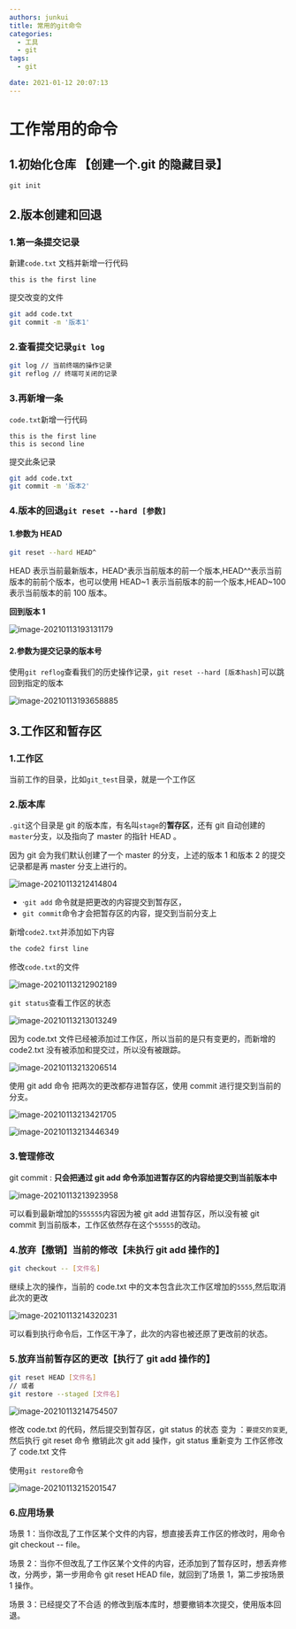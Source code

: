```yaml
---
authors: junkui
title: 常用的git命令
categories:
  - 工具
  - git
tags:
  - git

date: 2021-01-12 20:07:13
---
```


# 工作常用的命令

## 1.初始化仓库 【创建一个.git 的隐藏目录】

```shell
git init
```

## 2.版本创建和回退

### 1.第一条提交记录

新建`code.txt` 文档并新增一行代码

```
this is the first line
```

提交改变的文件

```bash
git add code.txt
git commit -m '版本1'
```

### 2.查看提交记录`git log`

```bash
git log // 当前终端的操作记录
git reflog // 终端可关闭的记录
```

### 3.再新增一条

`code.txt`新增一行代码

```
this is the first line
this is second line
```

提交此条记录

```bash
git add code.txt
git commit -m '版本2'
```

### 4.版本的回退`git reset --hard [参数]`

#### 1.参数为 HEAD

```bash
git reset --hard HEAD^
```

HEAD 表示当前最新版本，HEAD^表示当前版本的前一个版本,HEAD^^表示当前版本的前前个版本，也可以使用 HEAD~1 表示当前版本的前一个版本,HEAD~100 表示当前版本的前 100 版本。

**回到版本 1**

![image-20210113193131179](./常用的git命令/image-20210113193131179.png)

#### 2.参数为提交记录的版本号

使用`git reflog`查看我们的历史操作记录，`git reset --hard [版本hash]`可以跳回到指定的版本

![image-20210113193658885](./常用的git命令/image-20210113193658885.png)

## 3.工作区和暂存区

### 1.工作区

当前工作的目录，比如`git_test`目录，就是一个工作区

### 2.版本库

`.git`这个目录是 git 的版本库，有名叫`stage`的**暂存区**，还有 git 自动创建的`master`分支，以及指向了 master 的指针 HEAD 。

因为 git 会为我们默认创建了一个 master 的分支，上述的版本 1 和版本 2 的提交记录都是再 master 分支上进行的。

![image-20210113212414804](./常用的git命令/image-20210113212414804.png)

- ·`git add` 命令就是把更改的内容提交到暂存区，
- `git commit`命令才会把暂存区的内容，提交到当前分支上

新增`code2.txt`并添加如下内容

```bash
the code2 first line
```

修改`code.txt`的文件

![image-20210113212902189](./常用的git命令/image-20210113212902189.png)

`git status`查看工作区的状态

![image-20210113213013249](./常用的git命令/image-20210113213013249.png)

因为 code.txt 文件已经被添加过工作区，所以当前的是只有变更的，而新增的 code2.txt 没有被添加和提交过，所以没有被跟踪。

![image-20210113213206514](./常用的git命令/image-20210113213206514.png)

使用 git add 命令 把两次的更改都存进暂存区，使用 commit 进行提交到当前的分支。

![image-20210113213421705](./常用的git命令/image-20210113213421705.png)

![image-20210113213446349](./常用的git命令/image-20210113213446349.png)

### 3.管理修改

git commit : **只会把通过 git add 命令添加进暂存区的内容给提交到当前版本中**

![image-20210113213923958](./常用的git命令/image-20210113213923958.png)

可以看到最新增加的`555555`内容因为被 git add 进暂存区，所以没有被 git commit 到当前版本，工作区依然存在这个`55555`的改动。

### 4.放弃【撤销】当前的修改【未执行 git add 操作的】

```bash
git checkout -- [文件名]
```

继续上次的操作，当前的 code.txt 中的文本包含此次工作区增加的`5555`,然后取消此次的更改

![image-20210113214320231](./常用的git命令/image-20210113214320231.png)

可以看到执行命令后，工作区干净了，此次的内容也被还原了更改前的状态。

### 5.放弃当前暂存区的更改【执行了 git add 操作的】

```bash
git reset HEAD [文件名]
// 或者
git restore --staged [文件名]
```

![image-20210113214754507](./常用的git命令/image-20210113214754507.png)

修改 code.txt 的代码，然后提交到暂存区，git status 的状态 变为 ：`要提交的变更`,然后执行 git reset 命令 撤销此次 git add 操作，git status 重新变为 工作区修改了 code.txt 文件

使用`git restore`命令

![image-20210113215201547](./常用的git命令/image-20210113215201547.png)

### **6.应用场景**

场景 1：当你改乱了工作区某个文件的内容，想直接丢弃工作区的修改时，用命令 git checkout -- file。

场景 2：当你不但改乱了工作区某个文件的内容，还添加到了暂存区时，想丢弃修改，分两步，第一步用命令 git reset HEAD file，就回到了场景 1，第二步按场景 1 操作。

场景 3：已经提交了不合适 的修改到版本库时，想要撤销本次提交，使用版本回退。
